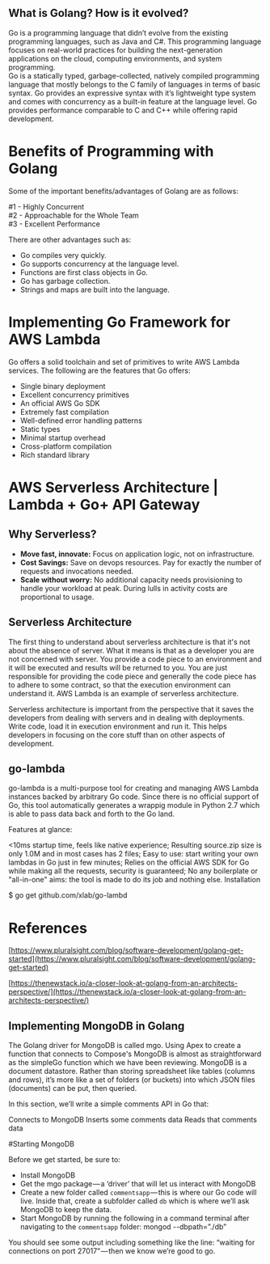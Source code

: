 ## What is Golang? How is it evolved?

Go is a programming language that didn’t evolve from the existing programming languages, such as Java and C#. This programming language focuses on real-world practices for building the next-generation applications on the cloud, computing environments, and system programming.  
Go is a statically typed, garbage-collected, natively compiled programming language that mostly belongs to the C family of languages in terms of basic syntax. Go provides an expressive syntax with it’s lightweight type system and comes with concurrency as a built-in feature at the language level. Go provides performance comparable to C and C++ while offering rapid development.

# Benefits of Programming with Golang

Some of the important benefits/advantages of Golang are as follows:

#1 - Highly Concurrent  
#2 - Approachable for the Whole Team  
#3 - Excellent Performance

There are other advantages such as: 
* Go compiles very quickly.
* Go supports concurrency at the language level.
* Functions are first class objects in Go.
* Go has garbage collection.
* Strings and maps are built into the language. 

# Implementing Go Framework for AWS Lambda

Go offers a solid toolchain and set of primitives to write AWS Lambda services. The following are the features that Go offers:

- Single binary deployment
- Excellent concurrency primitives
- An official AWS Go SDK
- Extremely fast compilation
- Well-defined error handling patterns
- Static types
- Minimal startup overhead
- Cross-platform compilation
- Rich standard library

# AWS Serverless Architecture | Lambda + Go+ API Gateway

## Why Serverless?  

- <b>Move fast, innovate:</b> Focus on application logic, not on infrastructure.  
- <b>Cost Savings:</b> Save on devops resources. Pay for exactly the number of requests and invocations needed.  
- <b>Scale without worry:</b> No additional capacity needs provisioning to handle your workload at peak. During lulls in activity costs are proportional to usage.

## Serverless Architecture

The first thing to understand about serverless architecture is that it's not about the absence of server. What it means is that as a developer you are not concerned with server. You provide a code piece to an environment and it will be executed and results will be returned to you. You are just responsible for providing the code piece and generally the code piece has to adhere to some contract, so that the execution environment can understand it. AWS Lambda is an example of serverless architecture.  

Serverless architecture is important from the perspective that it saves the developers from dealing with servers and in dealing with deployments. Write code, load it in execution environment and run it. This helps developers in focusing on the core stuff than on other aspects of development.


## go-lambda

go-lambda is a multi-purpose tool for creating and managing AWS Lambda instances backed by arbitrary Go code. Since there is no official support of Go, this tool automatically generates a wrappig module in Python 2.7 which is able to pass data back and forth to the Go land.

Features at glance:

<10ms startup time, feels like native experience;
Resulting source.zip size is only 1.0M and in most cases has 2 files;
Easy to use: start writing your own lambdas in Go just in few minutes;
Relies on the official AWS SDK for Go while making all the requests, security is guaranteed;
No any boilerplate or "all-in-one" aims: the tool is made to do its job and nothing else. 
Installation

$ go get github.com/xlab/go-lambd


# References

[https://www.pluralsight.com/blog/software-development/golang-get-started](https://www.pluralsight.com/blog/software-development/golang-get-started)

[https://thenewstack.io/a-closer-look-at-golang-from-an-architects-perspective/](https://thenewstack.io/a-closer-look-at-golang-from-an-architects-perspective/)

## Implementing MongoDB in Golang

The Golang driver for MongoDB is called mgo. Using Apex to create a function that connects to Compose's MongoDB is almost as straightforward as the simpleGo function which we have been reviewing. 
MongoDB is a document datastore. Rather than storing spreadsheet like tables (columns and rows), it’s more like a set of folders (or buckets) into which JSON files (documents) can be put, then queried.

In this section, we’ll write a simple comments API in Go that:

Connects to MongoDB
Inserts some comments data
Reads that comments data

#Starting MongoDB

Before we get started, be sure to:
- Install MongoDB  
- Get the mgo package — a ‘driver’ that will let us interact with MongoDB  
- Create a new folder called `commentsapp` — this is where our Go code will live. Inside that, create a subfolder called `db` which is where we’ll ask MongoDB to keep the data.  
- Start MongoDB by running the following in a command terminal after navigating to the `commentsapp` folder:
mongod --dbpath=”./db”

You should see some output including something like the line: “waiting for connections on port 27017” — then we know we’re good to go.






